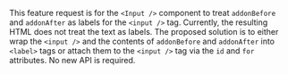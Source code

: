 This feature request is for the `<Input />` component to treat `addonBefore` and `addonAfter` as labels for the `<input />` tag. Currently, the resulting HTML does not treat the text as labels. The proposed solution is to either wrap the `<input />` and the contents of `addonBefore` and `addonAfter` into `<label>` tags or attach them to the `<input />` tag via the `id` and `for` attributes. No new API is required.
